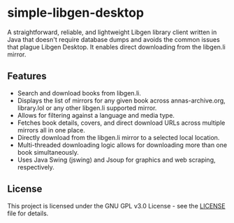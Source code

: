 # simple-libgen-desktop

A straightforward, reliable, and lightweight Libgen library client written in Java that doesn't require database dumps and avoids the common issues that plague Libgen Desktop. It enables direct downloading from the libgen.li mirror.

## Features

- Search and download books from libgen.li.
- Displays the list of mirrors for any given book across annas-archive.org, library.lol or any other libgen.li supported mirror.
- Allows for filtering against a language and media type.
- Fetches book details, covers, and direct download URLs across multiple mirrors all in one place.
- Directly download from the libgen.li mirror to a selected local location.
- Multi-threaded downloading logic allows for downloading more than one book simultaneously.
- Uses Java Swing (jswing) and Jsoup for graphics and web scraping, respectively.

## License

This project is licensed under the GNU GPL v3.0 License - see the [LICENSE](https://github.com/JakeTurner616/simple-libgen-desktop/blob/main/LICENSE) file for details.
